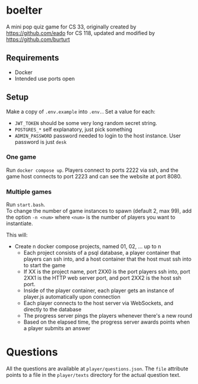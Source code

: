 # boelter

A mini pop quiz game for CS 33, originally created by https://github.com/eado for CS 118, updated and modified by https://github.com/burturt

## Requirements

- Docker
- Intended use ports open

## Setup

Make a copy of `.env.example` into `.env.`. Set a value for each:

- `JWT_TOKEN` should be some very long random secret string.
- `POSTGRES_*` self explanatory, just pick something
- `ADMIN_PASSWORD` password needed to login to the host instance. User password is just `desk`

### One game

Run `docker compose up`. Players connect to ports 2222 via ssh, and the game host connects to port 2223 and can see the website at port 8080.

### Multiple games

Run `start.bash`.  
To change the number of game instances to spawn (default 2, max 99),
add the option `-n <num>` where `<num>` is the number of players you want to
instantiate.

This will:

- Create n docker compose projects, named 01, 02, ... up to n
  - Each project consists of a psql database, a player container that players can ssh into, and a host container that the host must ssh into to start the game
  - If XX is the project name, port 2XX0 is the port players ssh into, port 2XX1 is the HTTP web server port, and port 2XX2 is the host ssh port.
  - Inside of the player container, each player gets an instance of player.js automatically upon connection
  - Each player connects to the host server via WebSockets, and directly to the database
  - The progress server pings the players whenever there's a new round
  - Based on the elapsed time, the progress server awards points when a player
    submits an answer

# Questions

All the questions are available at `player/questions.json`. The `file`
attribute points to a file in the `player/texts` directory for the actual
question text.
